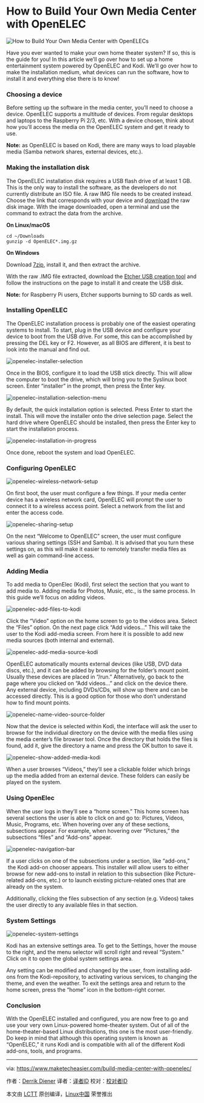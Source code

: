 How to Build Your Own Media Center with OpenELEC
============================================================

![](https://maketecheasier-2d0f.kxcdn.com/assets/uploads/2017/03/openelec-media-center.jpg "How to Build Your Own Media Center with OpenELECs") 


Have you ever wanted to make your own home theater system? If so, this is the guide for you! In this article we’ll go over how to set up a home entertainment system powered by OpenELEC and Kodi. We’ll go over how to make the installation medium, what devices can run the software, how to install it and everything else there is to know!


### Choosing a device

Before setting up the software in the media center, you’ll need to choose a device. OpenELEC supports a multitude of devices. From regular desktops and laptops to the Raspberry Pi 2/3, etc. With a device chosen, think about how you’ll access the media on the OpenELEC system and get it ready to use.

**Note:** as OpenELEC is based on Kodi, there are many ways to load playable media (Samba network shares, external devices, etc.).

### Making the installation disk

The OpenELEC installation disk requires a USB flash drive of at least 1 GB. This is the only way to install the software, as the developers do not currently distribute an ISO file. A raw IMG file needs to be created instead. Choose the link that corresponds with your device and [download][10] the raw disk image. With the image downloaded, open a terminal and use the command to extract the data from the archive.

**On Linux/macOS**

```
cd ~/Downloads
gunzip -d OpenELEC*.img.gz
```

**On Windows**

Download [7zip][11], install it, and then extract the archive.

With the raw .IMG file extracted, download the [Etcher USB creation tool][12] and follow the instructions on the page to install it and create the USB disk.

**Note:** for Raspberry Pi users, Etcher supports burning to SD cards as well.

### Installing OpenELEC

The OpenELEC installation process is probably one of the easiest operating systems to install. To start, plug in the USB device and configure your device to boot from the USB drive. For some, this can be accomplished by pressing the DEL key or F2\. However, as all BIOS are different, it is best to look into the manual and find out.

 ![openelec-installer-selection](https://maketecheasier-2d0f.kxcdn.com/assets/uploads/2017/03/openelec-installer-selection.png "openelec-installer-selection") 

Once in the BIOS, configure it to load the USB stick directly. This will allow the computer to boot the drive, which will bring you to the Syslinux boot screen. Enter “installer” in the prompt, then press the Enter key.

 ![openelec-installation-selection-menu](https://maketecheasier-2d0f.kxcdn.com/assets/uploads/2017/03/openelec-installation-selection-menu.png "openelec-installation-selection-menu") 

By default, the quick installation option is selected. Press Enter to start the install. This will move the installer onto the drive selection page. Select the hard drive where OpenELEC should be installed, then press the Enter key to start the installation process.

 ![openelec-installation-in-progress](https://maketecheasier-2d0f.kxcdn.com/assets/uploads/2017/03/openelec-installation-in-progress.png "openelec-installation-in-progress") 

Once done, reboot the system and load OpenELEC.

### Configuring OpenELEC

 ![openelec-wireless-network-setup](https://maketecheasier-2d0f.kxcdn.com/assets/uploads/2017/03/openelec-wireless-network-setup.jpg "openelec-wireless-network-setup") 

On first boot, the user must configure a few things. If your media center device has a wireless network card, OpenELEC will prompt the user to connect it to a wireless access point. Select a network from the list and enter the access code.

 ![openelec-sharing-setup](https://maketecheasier-2d0f.kxcdn.com/assets/uploads/2017/03/openelec-sharing-setup.jpg "openelec-sharing-setup") 

On the next “Welcome to OpenELEC” screen, the user must configure various sharing settings (SSH and Samba). It is advised that you turn these settings on, as this will make it easier to remotely transfer media files as well as gain command-line access.

### Adding Media

To add media to OpenElec (Kodi), first select the section that you want to add media to. Adding media for Photos, Music, etc., is the same process. In this guide we’ll focus on adding videos.

 ![openelec-add-files-to-kodi](https://maketecheasier-2d0f.kxcdn.com/assets/uploads/2017/03/openelec-add-files-to-kodi.jpg "openelec-add-files-to-kodi") 

Click the “Video” option on the home screen to go to the videos area. Select the “Files” option. On the next page click “Add videos…” This will take the user to the Kodi add-media screen. From here it is possible to add new media sources (both internal and external).

 ![openelec-add-media-source-kodi](https://maketecheasier-2d0f.kxcdn.com/assets/uploads/2017/03/openelec-add-media-source-kodi.jpg "openelec-add-media-source-kodi") 

OpenELEC automatically mounts external devices (like USB, DVD data discs, etc.), and it can be added by browsing for the folder’s mount point. Usually these devices are placed in “/run.” Alternatively, go back to the page where you clicked on “Add videos…” and click on the device there. Any external device, including DVDs/CDs, will show up there and can be accessed directly. This is a good option for those who don’t understand how to find mount points.

 ![openelec-name-video-source-folder](https://maketecheasier-2d0f.kxcdn.com/assets/uploads/2017/03/openelec-name-video-source-folder.jpg "openelec-name-video-source-folder") 

Now that the device is selected within Kodi, the interface will ask the user to browse for the individual directory on the device with the media files using the media center’s file browser tool. Once the directory that holds the files is found, add it, give the directory a name and press the OK button to save it.

 ![openelec-show-added-media-kodi](https://maketecheasier-2d0f.kxcdn.com/assets/uploads/2017/03/openelec-show-added-media-kodi.jpg "openelec-show-added-media-kodi") 

When a user browses “Videos,” they’ll see a clickable folder which brings up the media added from an external device. These folders can easily be played on the system.

### Using OpenElec

When the user logs in they’ll see a “home screen.” This home screen has several sections the user is able to click on and go to: Pictures, Videos, Music, Programs, etc. When hovering over any of these sections, subsections appear. For example, when hovering over “Pictures,” the subsections “files” and “Add-ons” appear.

 ![openelec-navigation-bar](https://maketecheasier-2d0f.kxcdn.com/assets/uploads/2017/03/openelec-navigation-bar.jpg "openelec-navigation-bar") 

If a user clicks on one of the subsections under a section, like “add-ons,”  the Kodi add-on chooser appears. This installer will allow users to either browse for new add-ons to install in relation to this subsection (like Picture-related add-ons, etc.) or to launch existing picture-related ones that are already on the system.

Additionally, clicking the files subsection of any section (e.g. Videos) takes the user directly to any available files in that section.

### System Settings

 ![openelec-system-settings](https://maketecheasier-2d0f.kxcdn.com/assets/uploads/2017/03/openelec-system-settings.jpg "openelec-system-settings") 

Kodi has an extensive settings area. To get to the Settings, hover the mouse to the right, and the menu selector will scroll right and reveal “System.” Click on it to open the global system settings area.

Any setting can be modified and changed by the user, from installing add-ons from the Kodi-repository, to activating various services, to changing the theme, and even the weather. To exit the settings area and return to the home screen, press the “home” icon in the bottom-right corner.

### Conclusion

With the OpenELEC installed and configured, you are now free to go and use your very own Linux-powered home-theater system. Out of all of the home-theater-based Linux distributions, this one is the most user-friendly. Do keep in mind that although this operating system is known as “OpenELEC,” it runs Kodi and is compatible with all of the different Kodi add-ons, tools, and programs.

--------------------------------------------------------------------------------

via: https://www.maketecheasier.com/build-media-center-with-openelec/

作者：[Derrik Diener][a]
译者：[译者ID](https://github.com/译者ID)
校对：[校对者ID](https://github.com/校对者ID)

本文由 [LCTT](https://github.com/LCTT/TranslateProject) 原创编译，[Linux中国](https://linux.cn/) 荣誉推出

[a]:https://www.maketecheasier.com/author/derrikdiener/
[1]:https://www.maketecheasier.com/author/derrikdiener/
[2]:https://www.maketecheasier.com/build-media-center-with-openelec/#comments
[3]:https://www.maketecheasier.com/category/linux-tips/
[4]:http://www.facebook.com/sharer.php?u=https%3A%2F%2Fwww.maketecheasier.com%2Fbuild-media-center-with-openelec%2F
[5]:http://twitter.com/share?url=https%3A%2F%2Fwww.maketecheasier.com%2Fbuild-media-center-with-openelec%2F&text=How+to+Build+Your+Own+Media+Center+with+OpenELEC
[6]:mailto:?subject=How%20to%20Build%20Your%20Own%20Media%20Center%20with%20OpenELEC&body=https%3A%2F%2Fwww.maketecheasier.com%2Fbuild-media-center-with-openelec%2F
[7]:https://www.maketecheasier.com/permanently-disable-windows-defender-windows-10/
[8]:https://www.maketecheasier.com/repair-mac-hard-disk-with-fsck/
[9]:https://support.google.com/adsense/troubleshooter/1631343
[10]:http://openelec.tv/get-openelec/category/1-openelec-stable-releases
[11]:http://www.7-zip.org/
[12]:https://etcher.io/
